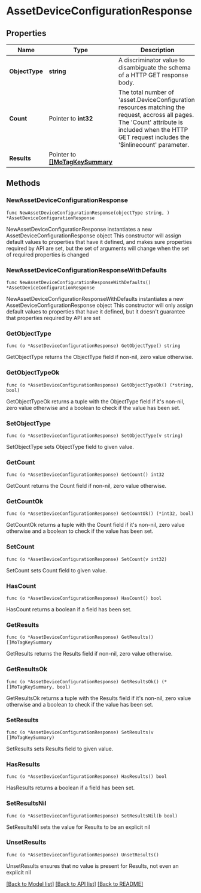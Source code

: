 # AssetDeviceConfigurationResponse

## Properties

Name | Type | Description | Notes
------------ | ------------- | ------------- | -------------
**ObjectType** | **string** | A discriminator value to disambiguate the schema of a HTTP GET response body. | 
**Count** | Pointer to **int32** | The total number of &#39;asset.DeviceConfiguration&#39; resources matching the request, accross all pages. The &#39;Count&#39; attribute is included when the HTTP GET request includes the &#39;$inlinecount&#39; parameter. | [optional] 
**Results** | Pointer to [**[]MoTagKeySummary**](MoTagKeySummary.md) |  | [optional] 

## Methods

### NewAssetDeviceConfigurationResponse

`func NewAssetDeviceConfigurationResponse(objectType string, ) *AssetDeviceConfigurationResponse`

NewAssetDeviceConfigurationResponse instantiates a new AssetDeviceConfigurationResponse object
This constructor will assign default values to properties that have it defined,
and makes sure properties required by API are set, but the set of arguments
will change when the set of required properties is changed

### NewAssetDeviceConfigurationResponseWithDefaults

`func NewAssetDeviceConfigurationResponseWithDefaults() *AssetDeviceConfigurationResponse`

NewAssetDeviceConfigurationResponseWithDefaults instantiates a new AssetDeviceConfigurationResponse object
This constructor will only assign default values to properties that have it defined,
but it doesn't guarantee that properties required by API are set

### GetObjectType

`func (o *AssetDeviceConfigurationResponse) GetObjectType() string`

GetObjectType returns the ObjectType field if non-nil, zero value otherwise.

### GetObjectTypeOk

`func (o *AssetDeviceConfigurationResponse) GetObjectTypeOk() (*string, bool)`

GetObjectTypeOk returns a tuple with the ObjectType field if it's non-nil, zero value otherwise
and a boolean to check if the value has been set.

### SetObjectType

`func (o *AssetDeviceConfigurationResponse) SetObjectType(v string)`

SetObjectType sets ObjectType field to given value.


### GetCount

`func (o *AssetDeviceConfigurationResponse) GetCount() int32`

GetCount returns the Count field if non-nil, zero value otherwise.

### GetCountOk

`func (o *AssetDeviceConfigurationResponse) GetCountOk() (*int32, bool)`

GetCountOk returns a tuple with the Count field if it's non-nil, zero value otherwise
and a boolean to check if the value has been set.

### SetCount

`func (o *AssetDeviceConfigurationResponse) SetCount(v int32)`

SetCount sets Count field to given value.

### HasCount

`func (o *AssetDeviceConfigurationResponse) HasCount() bool`

HasCount returns a boolean if a field has been set.

### GetResults

`func (o *AssetDeviceConfigurationResponse) GetResults() []MoTagKeySummary`

GetResults returns the Results field if non-nil, zero value otherwise.

### GetResultsOk

`func (o *AssetDeviceConfigurationResponse) GetResultsOk() (*[]MoTagKeySummary, bool)`

GetResultsOk returns a tuple with the Results field if it's non-nil, zero value otherwise
and a boolean to check if the value has been set.

### SetResults

`func (o *AssetDeviceConfigurationResponse) SetResults(v []MoTagKeySummary)`

SetResults sets Results field to given value.

### HasResults

`func (o *AssetDeviceConfigurationResponse) HasResults() bool`

HasResults returns a boolean if a field has been set.

### SetResultsNil

`func (o *AssetDeviceConfigurationResponse) SetResultsNil(b bool)`

 SetResultsNil sets the value for Results to be an explicit nil

### UnsetResults
`func (o *AssetDeviceConfigurationResponse) UnsetResults()`

UnsetResults ensures that no value is present for Results, not even an explicit nil

[[Back to Model list]](../README.md#documentation-for-models) [[Back to API list]](../README.md#documentation-for-api-endpoints) [[Back to README]](../README.md)



